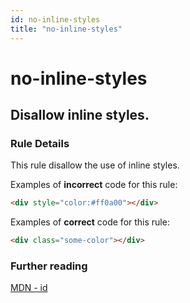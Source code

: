 ```yaml
---
id: no-inline-styles
title: "no-inline-styles"
---
```


# no-inline-styles

## Disallow inline styles.

### Rule Details

This rule disallow the use of inline styles.

Examples of **incorrect** code for this rule:

```html
<div style="color:#ff0a00"></div>
```

Examples of **correct** code for this rule:

```html
<div class="some-color"></div>
```

### Further reading

[MDN - id](https://developer.mozilla.org/en-US/docs/Web/HTML/Global_attributes/id)
